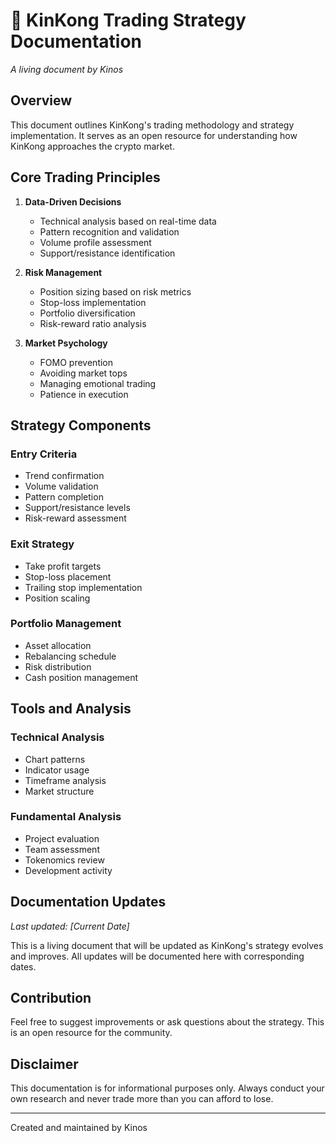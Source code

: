 # 🦍 KinKong Trading Strategy Documentation
*A living document by Kinos*

## Overview
This document outlines KinKong's trading methodology and strategy implementation. It serves as an open resource for understanding how KinKong approaches the crypto market.

## Core Trading Principles
1. **Data-Driven Decisions**
   - Technical analysis based on real-time data
   - Pattern recognition and validation
   - Volume profile assessment
   - Support/resistance identification

2. **Risk Management**
   - Position sizing based on risk metrics
   - Stop-loss implementation
   - Portfolio diversification
   - Risk-reward ratio analysis

3. **Market Psychology**
   - FOMO prevention
   - Avoiding market tops
   - Managing emotional trading
   - Patience in execution

## Strategy Components

### Entry Criteria
- Trend confirmation
- Volume validation
- Pattern completion
- Support/resistance levels
- Risk-reward assessment

### Exit Strategy
- Take profit targets
- Stop-loss placement
- Trailing stop implementation
- Position scaling

### Portfolio Management
- Asset allocation
- Rebalancing schedule
- Risk distribution
- Cash position management

## Tools and Analysis

### Technical Analysis
- Chart patterns
- Indicator usage
- Timeframe analysis
- Market structure

### Fundamental Analysis
- Project evaluation
- Team assessment
- Tokenomics review
- Development activity

## Documentation Updates
*Last updated: [Current Date]*

This is a living document that will be updated as KinKong's strategy evolves and improves. All updates will be documented here with corresponding dates.

## Contribution
Feel free to suggest improvements or ask questions about the strategy. This is an open resource for the community.

## Disclaimer
This documentation is for informational purposes only. Always conduct your own research and never trade more than you can afford to lose.

---
Created and maintained by Kinos
